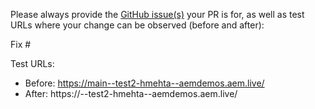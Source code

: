 Please always provide the [GitHub issue(s)](../issues) your PR is for, as well as test URLs where your change can be observed (before and after):

Fix #<gh-issue-id>

Test URLs:
- Before: https://main--test2-hmehta--aemdemos.aem.live/
- After: https://<branch>--test2-hmehta--aemdemos.aem.live/
